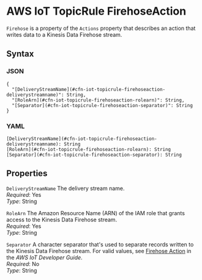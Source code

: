 # AWS IoT TopicRule FirehoseAction<a name="aws-properties-iot-topicrule-firehoseaction"></a>

`Firehose` is a property of the `Actions` property that describes an action that writes data to a Kinesis Data Firehose stream\.

## Syntax<a name="w3ab2c21c14e1346b5"></a>

### JSON<a name="aws-properties-iot-topicrule-firehoseaction-syntax.json"></a>

```
{
  "[DeliveryStreamName](#cfn-iot-topicrule-firehoseaction-deliverystreamname)": String,
  "[RoleArn](#cfn-iot-topicrule-firehoseaction-rolearn)": String,
  "[Separator](#cfn-iot-topicrule-firehoseaction-separator)": String
}
```

### YAML<a name="aws-properties-iot-topicrule-firehoseaction-syntax.yaml"></a>

```
[DeliveryStreamName](#cfn-iot-topicrule-firehoseaction-deliverystreamname): String
[RoleArn](#cfn-iot-topicrule-firehoseaction-rolearn): String
[Separator](#cfn-iot-topicrule-firehoseaction-separator): String
```

## Properties<a name="w3ab2c21c14e1346b7"></a>

`DeliveryStreamName`  <a name="cfn-iot-topicrule-firehoseaction-deliverystreamname"></a>
The delivery stream name\.  
*Required*: Yes  
*Type*: String

`RoleArn`  <a name="cfn-iot-topicrule-firehoseaction-rolearn"></a>
The Amazon Resource Name \(ARN\) of the IAM role that grants access to the Kinesis Data Firehose stream\.  
*Required*: Yes  
*Type*: String

`Separator`  <a name="cfn-iot-topicrule-firehoseaction-separator"></a>
A character separator that's used to separate records written to the Kinesis Data Firehose stream\. For valid values, see [Firehose Action](http://docs.aws.amazon.com/iot/latest/developerguide/firehose-rule.html) in the *AWS IoT Developer Guide*\.  
*Required*: No  
*Type*: String